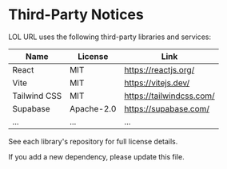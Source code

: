 # Third-Party Notices

LOL URL uses the following third-party libraries and services:

| Name         | License      | Link                                      |
|--------------|--------------|-------------------------------------------|
| React        | MIT          | https://reactjs.org/                      |
| Vite         | MIT          | https://vitejs.dev/                       |
| Tailwind CSS | MIT          | https://tailwindcss.com/                  |
| Supabase     | Apache-2.0   | https://supabase.com/                     |
| ...          | ...          | ...                                       |

See each library's repository for full license details.

If you add a new dependency, please update this file.
